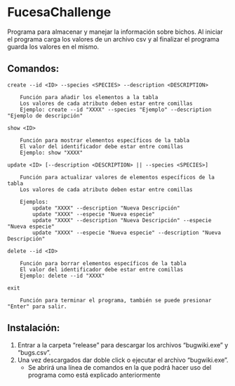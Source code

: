 # FucesaChallenge
Programa para almacenar y manejar la información sobre bichos.
Al iniciar el programa carga los valores de un archivo csv y al finalizar el programa guarda los valores en el mismo.
## Comandos:
    create --id <ID> --species <SPECIES> --description <DESCRIPTION>
    
        Función para añadir los elementos a la tabla
        Los valores de cada atributo deben estar entre comillas
        Ejemplo: create --id "XXXX" --species "Ejemplo" --description "Ejemplo de descripción"
    
    show <ID>
    
        Función para mostrar elementos específicos de la tabla
        El valor del identificador debe estar entre comillas
        Ejemplo: show "XXXX"
    
    update <ID> [--description <DESCRIPTION> || --species <SPECIES>]
    
        Función para actualizar valores de elementos específicos de la tabla
        Los valores de cada atributo deben estar entre comillas
    
        Ejemplos:
            update "XXXX" --description "Nueva Descripción"
            update "XXXX" --especie "Nueva especie"
            update "XXXX" --description "Nueva Descripción" --especie "Nueva especie"
            update "XXXX" --especie "Nueva especie" --description "Nueva Descripción"
    
    delete --id <ID>
    
        Función para borrar elementos específicos de la tabla
        El valor del identificador debe estar entre comillas
        Ejemplo: delete --id "XXXX"
    
    exit
    
        Función para terminar el programa, también se puede presionar "Enter" para salir.

## Instalación:

1.	Entrar a la carpeta “release” para descargar los archivos “bugwiki.exe” y “bugs.csv”.
2.	Una vez descargados dar doble click o ejecutar el archivo “bugwiki.exe”.
    - Se abrirá una línea de comandos en la que podrá hacer uso del programa como está explicado anteriormente

